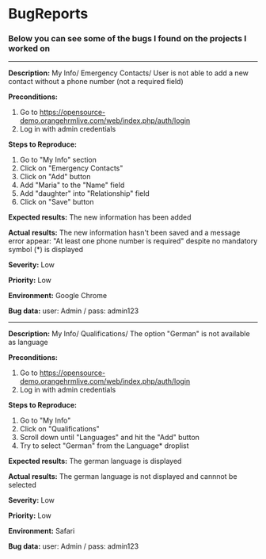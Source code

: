 # BugReports

### Below you can see some of the bugs I found on the projects I worked on


----------------------------------

**Description:** My Info/ Emergency Contacts/ User is not able to add a new contact
without a phone number (not a required field)

**Preconditions:** 

1. Go to https://opensource-demo.orangehrmlive.com/web/index.php/auth/login
2. Log in with admin credentials

**Steps to Reproduce:** 

1. Go to "My Info" section
2. Click on "Emergency Contacts"
3. Click on "Add" button 
4. Add "Maria" to the "Name" field
5. Add "daughter" into "Relationship" field
6. Click on "Save" button

**Expected results:** The new information has been added

**Actual results:** The new information hasn't been saved and a message error appear: "At least one phone number is required" despite no mandatory symbol (*) is displayed 

**Severity:** Low

**Priority:** Low

**Environment:** Google Chrome

**Bug data:** user: Admin / pass: admin123

----------------------------------

**Description:** My Info/ Qualifications/ The option "German" is not available as language

**Preconditions:** 

1. Go to https://opensource-demo.orangehrmlive.com/web/index.php/auth/login
2. Log in with admin credentials

**Steps to Reproduce:** 

1. Go to "My Info"
2. Click on "Qualifications" 
3. Scroll down until "Languages" and hit the "Add" button
4. Try to select "German" from the Language* droplist

**Expected results:** The german language is displayed

**Actual results:** The german language is not displayed and cannnot be selected

**Severity:** Low

**Priority:** Low

**Environment:** Safari

**Bug data:** user: Admin / pass: admin123
